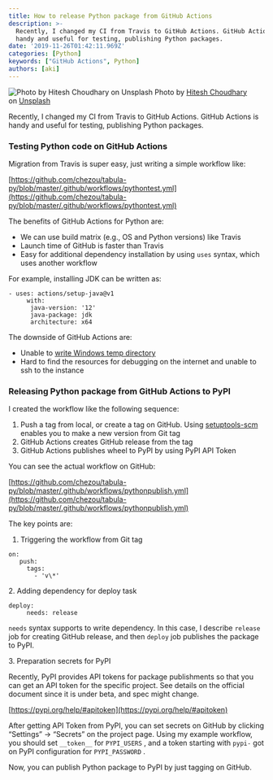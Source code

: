 ```yaml
---
title: How to release Python package from GitHub Actions
description: >-
  Recently, I changed my CI from Travis to GitHub Actions. GitHub Actions is
  handy and useful for testing, publishing Python packages.
date: '2019-11-26T01:42:11.969Z'
categories: [Python]
keywords: ["GitHub Actions", Python]
authors: [aki]
---
```


![Photo by [Hitesh Choudhary](https://unsplash.com/@hiteshchoudhary?utm_source=medium&utm_medium=referral) on [Unsplash](https://unsplash.com?utm_source=medium&utm_medium=referral)](/img/0__hOksODxf9TX1BkS0.jpg)
Photo by [Hitesh Choudhary](https://unsplash.com/@hiteshchoudhary?utm_source=medium&utm_medium=referral) on [Unsplash](https://unsplash.com?utm_source=medium&utm_medium=referral)

Recently, I changed my CI from Travis to GitHub Actions. GitHub Actions is handy and useful for testing, publishing Python packages.

### Testing Python code on GitHub Actions

Migration from Travis is super easy, just writing a simple workflow like:

[https://github.com/chezou/tabula-py/blob/master/.github/workflows/pythontest.yml](https://github.com/chezou/tabula-py/blob/master/.github/workflows/pythontest.yml)


The benefits of GitHub Actions for Python are:

*   We can use build matrix (e.g., OS and Python versions) like Travis
*   Launch time of GitHub is faster than Travis
*   Easy for additional dependency installation by using `uses` syntax, which uses another workflow

For example, installing JDK can be written as:

```
- uses: actions/setup-java@v1  
     with:  
      java-version: '12'  
      java-package: jdk  
      architecture: x64
```

The downside of GitHub Actions are:

*   Unable to [write Windows temp directory](https://github.community/t5/GitHub-Actions/TEMP-is-broken-on-Windows/m-p/30432)
*   Hard to find the resources for debugging on the internet and unable to ssh to the instance

### Releasing Python package from GitHub Actions to PyPI

I created the workflow like the following sequence:

1.  Push a tag from local, or create a tag on GitHub. Using [setuptools-scm](https://pypi.org/project/setuptools-scm/) enables you to make a new version from Git tag
2.  GitHub Actions creates GitHub release from the tag
3.  GitHub Actions publishes wheel to PyPI by using PyPI API Token

You can see the actual workflow on GitHub:

[https://github.com/chezou/tabula-py/blob/master/.github/workflows/pythonpublish.yml](https://github.com/chezou/tabula-py/blob/master/.github/workflows/pythonpublish.yml)

The key points are:

1.  Triggering the workflow from Git tag

```
on:  
   push:  
     tags:  
       - 'v\*'
```

2\. Adding dependency for deploy task

```
deploy:  
     needs: release
```

`needs` syntax supports to write dependency. In this case, I describe `release` job for creating GitHub release, and then `deploy` job publishes the package to PyPI.

3\. Preparation secrets for PyPI

Recently, PyPI provides API tokens for package publishments so that you can get an API token for the specific project. See details on the official document since it is under beta, and spec might change.

[https://pypi.org/help/#apitoken](https://pypi.org/help/#apitoken)

After getting API Token from PyPI, you can set secrets on GitHub by clicking “Settings” -> “Secrets” on the project page. Using my example workflow, you should set `__token__` for `PYPI_USERS` , and a token starting with `pypi-` got on PyPI configuration for `PYPI_PASSWORD` .

Now, you can publish Python package to PyPI by just tagging on GitHub.